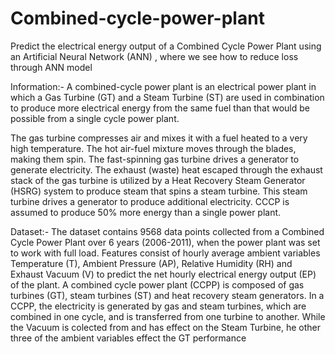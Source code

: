 # Combined-cycle-power-plant
Predict the electrical energy output of a Combined Cycle Power Plant using an Artificial Neural Network (ANN) , where we see how to reduce loss through ANN model 

Information:-
A combined-cycle power plant is an electrical power plant in which a Gas Turbine (GT) and a Steam Turbine (ST) are used in combination to produce more electrical energy from the same fuel than that would be possible from a single cycle power plant.

The gas turbine compresses air and mixes it with a fuel heated to a very high temperature. The hot air-fuel mixture moves through the blades, making them spin. The fast-spinning gas turbine drives a generator to generate electricity. The exhaust (waste) heat escaped through the exhaust stack of the gas turbine is utilized by a Heat Recovery Steam Generator (HSRG) system to produce steam that spins a steam turbine. This steam turbine drives a generator to produce additional electricity. CCCP is assumed to produce 50% more energy than a single power plant.

Dataset:-
The dataset contains 9568 data points collected from a Combined Cycle Power Plant over 6 years (2006-2011), when the power plant was set to work with full load. Features consist of hourly average ambient variables Temperature (T), Ambient Pressure (AP), Relative Humidity (RH) and Exhaust Vacuum (V) to predict the net hourly electrical energy output (EP) of the plant. A combined cycle power plant (CCPP) is composed of gas turbines (GT), steam turbines (ST) and heat recovery steam generators. In a CCPP, the electricity is generated by gas and steam turbines, which are combined in one cycle, and is transferred from one turbine to another. While the Vacuum is colected from and has effect on the Steam Turbine, he other three of the ambient variables effect the GT performance
